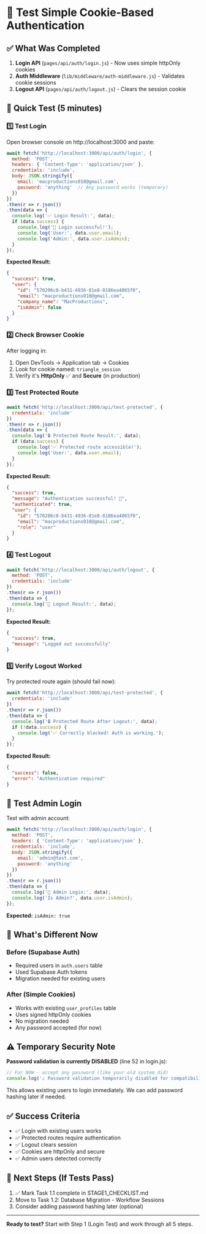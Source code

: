 # 🧪 Test Simple Cookie-Based Authentication

## ✅ What Was Completed

1. **Login API** (`pages/api/auth/login.js`) - Now uses simple httpOnly cookies
2. **Auth Middleware** (`lib/middleware/auth-middleware.js`) - Validates cookie sessions
3. **Logout API** (`pages/api/auth/logout.js`) - Clears the session cookie

## 🧪 Quick Test (5 minutes)

### 1️⃣ Test Login

Open browser console on http://localhost:3000 and paste:

```javascript
await fetch('http://localhost:3000/api/auth/login', {
  method: 'POST',
  headers: { 'Content-Type': 'application/json' },
  credentials: 'include',
  body: JSON.stringify({
    email: 'macproductions010@gmail.com',
    password: 'anything'  // Any password works (temporary)
  })
})
.then(r => r.json())
.then(data => {
  console.log('✅ Login Result:', data);
  if (data.success) {
    console.log('🎉 Login successful!');
    console.log('User:', data.user.email);
    console.log('Admin:', data.user.isAdmin);
  }
});
```

**Expected Result:**
```json
{
  "success": true,
  "user": {
    "id": "570206c8-b431-4936-81e8-8186ea4065f0",
    "email": "macproductions010@gmail.com",
    "company_name": "MacProductions",
    "isAdmin": false
  }
}
```

### 2️⃣ Check Browser Cookie

After logging in:
1. Open DevTools → Application tab → Cookies
2. Look for cookie named: `triangle_session`
3. Verify it's **HttpOnly** ✅ and **Secure** (in production)

### 3️⃣ Test Protected Route

```javascript
await fetch('http://localhost:3000/api/test-protected', {
  credentials: 'include'
})
.then(r => r.json())
.then(data => {
  console.log('🔒 Protected Route Result:', data);
  if (data.success) {
    console.log('✅ Protected route accessible!');
    console.log('User:', data.user.email);
  }
});
```

**Expected Result:**
```json
{
  "success": true,
  "message": "Authentication successful! 🎉",
  "authenticated": true,
  "user": {
    "id": "570206c8-b431-4936-81e8-8186ea4065f0",
    "email": "macproductions010@gmail.com",
    "role": "user"
  }
}
```

### 4️⃣ Test Logout

```javascript
await fetch('http://localhost:3000/api/auth/logout', {
  method: 'POST',
  credentials: 'include'
})
.then(r => r.json())
.then(data => {
  console.log('👋 Logout Result:', data);
});
```

**Expected Result:**
```json
{
  "success": true,
  "message": "Logged out successfully"
}
```

### 5️⃣ Verify Logout Worked

Try protected route again (should fail now):

```javascript
await fetch('http://localhost:3000/api/test-protected', {
  credentials: 'include'
})
.then(r => r.json())
.then(data => {
  console.log('🔒 Protected Route After Logout:', data);
  if (!data.success) {
    console.log('✅ Correctly blocked! Auth is working.');
  }
});
```

**Expected Result:**
```json
{
  "success": false,
  "error": "Authentication required"
}
```

## 🔑 Test Admin Login

Test with admin account:

```javascript
await fetch('http://localhost:3000/api/auth/login', {
  method: 'POST',
  headers: { 'Content-Type': 'application/json' },
  credentials: 'include',
  body: JSON.stringify({
    email: 'admin@test.com',
    password: 'anything'
  })
})
.then(r => r.json())
.then(data => {
  console.log('👤 Admin Login:', data);
  console.log('Is Admin?', data.user.isAdmin);
});
```

**Expected:** `isAdmin: true`

## 📝 What's Different Now

### Before (Supabase Auth)
- Required users in `auth.users` table
- Used Supabase Auth tokens
- Migration needed for existing users

### After (Simple Cookies)
- Works with existing `user_profiles` table
- Uses signed httpOnly cookies
- No migration needed
- Any password accepted (for now)

## ⚠️ Temporary Security Note

**Password validation is currently DISABLED** (line 52 in login.js):
```javascript
// For NOW - accept any password (like your old system did)
console.log('⚠️ Password validation temporarily disabled for compatibility');
```

This allows existing users to login immediately. We can add password hashing later if needed.

## ✅ Success Criteria

- ✅ Login with existing users works
- ✅ Protected routes require authentication  
- ✅ Logout clears session
- ✅ Cookies are httpOnly and secure
- ✅ Admin users detected correctly

## 🚀 Next Steps (If Tests Pass)

1. ✅ Mark Task 1.1 complete in STAGE1_CHECKLIST.md
2. Move to Task 1.2: Database Migration - Workflow Sessions
3. Consider adding password hashing later (optional)

---

**Ready to test?** Start with Step 1 (Login Test) and work through all 5 steps.
